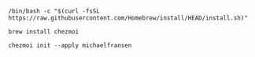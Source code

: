 `/bin/bash -c "$(curl -fsSL https://raw.githubusercontent.com/Homebrew/install/HEAD/install.sh)"`

`brew install chezmoi`

`chezmoi init --apply michaelfransen`
